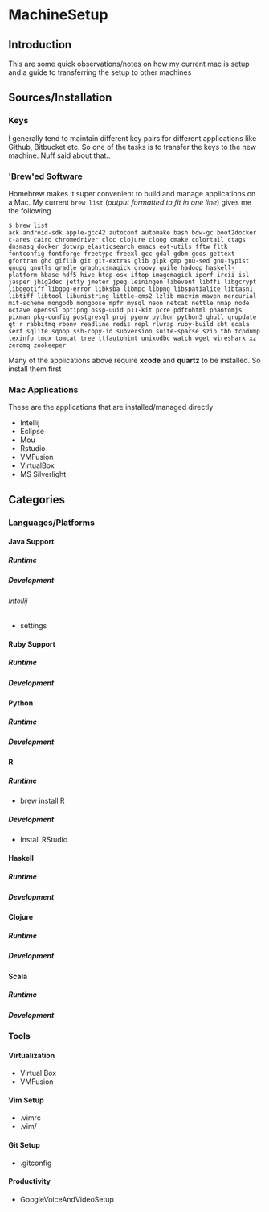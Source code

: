 # MachineSetup

## Introduction
This are some quick observations/notes on how my current mac is setup and a guide to transferring the setup to other machines

## Sources/Installation

### Keys
I generally tend to maintain different key pairs for different applications like Github, Bitbucket etc. So one of the tasks is to transfer the keys to the new machine. Nuff said about that..

### 'Brew'ed Software
Homebrew makes it super convenient to build and manage applications on a Mac. My current ```brew list``` (*output formatted to fit in one line*) gives me the following

````
$ brew list
ack android-sdk apple-gcc42 autoconf automake bash bdw-gc boot2docker c-ares cairo chromedriver cloc clojure cloog cmake colortail ctags dnsmasq docker dotwrp elasticsearch emacs eot-utils fftw fltk fontconfig fontforge freetype freexl gcc gdal gdbm geos gettext gfortran ghc giflib git git-extras glib glpk gmp gnu-sed gnu-typist gnupg gnutls gradle graphicsmagick groovy guile hadoop haskell-platform hbase hdf5 hive htop-osx iftop imagemagick iperf ircii isl jasper jbig2dec jetty jmeter jpeg leiningen libevent libffi libgcrypt libgeotiff libgpg-error libksba libmpc libpng libspatialite libtasn1 libtiff libtool libunistring little-cms2 lzlib macvim maven mercurial mit-scheme mongodb mongoose mpfr mysql neon netcat nettle nmap node octave openssl optipng ossp-uuid p11-kit pcre pdftohtml phantomjs pixman pkg-config postgresql proj pyenv python python3 qhull qrupdate qt r rabbitmq rbenv readline redis repl rlwrap ruby-build sbt scala serf sqlite sqoop ssh-copy-id subversion suite-sparse szip tbb tcpdump texinfo tmux tomcat tree ttfautohint unixodbc watch wget wireshark xz zeromq zookeeper

````

Many of the applications above require **xcode** and **quartz** to be installed. So install them first

### Mac Applications

These are the applications that are installed/managed directly

- Intellij
- Eclipse
- Mou
- Rstudio
- VMFusion
- VirtualBox
- MS Silverlight

## Categories

### Languages/Platforms

#### Java Support

##### Runtime

##### Development

###### Intellij

- settings

#### Ruby Support

##### Runtime

##### Development

#### Python

##### Runtime

##### Development

#### R

##### Runtime

- brew install R

##### Development

- Install RStudio

#### Haskell

##### Runtime

##### Development

#### Clojure

##### Runtime

##### Development

#### Scala

##### Runtime

##### Development

### Tools

#### Virtualization

- Virtual Box
- VMFusion

#### Vim Setup

- .vimrc
- .vim/

#### Git Setup

- .gitconfig

#### Productivity

- GoogleVoiceAndVideoSetup